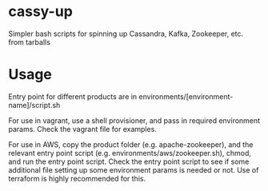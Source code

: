 # cassy-up
Simpler bash scripts for spinning up Cassandra, Kafka, Zookeeper, etc. from tarballs

# Usage

Entry point for different products are in environments/[environment-name]/script.sh

For use in vagrant, use a shell provisioner, and pass in required environment params. Check the vagrant file for examples.

For use in AWS, copy the product folder (e.g. apache-zookeeper), and the relevant entry point script (e.g. environments/aws/zookeeper.sh), chmod, and run the entry point script. Check the entry point script to see if some additional file setting up some environment params is needed or not. Use of terraform is highly recommended for this.

